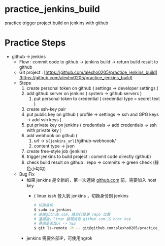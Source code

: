 # practice_jenkins_build
practice trigger project build on jenkins with github

# Practice Steps
- github → jenkins
    - Flow : commit code to github → jenkins build → return build result to github
    - Git project : [https://github.com/alexho0205/practice_jenkins_build](https://github.com/alexho0205/practice_jenkins_build)
    - Steps
        1. create personal token on github ( settings → developer settings )
        2. add github server on  jenkins ( system → github servers )
            1. put personal token to credential ( credential type = secret text )
        3. create ssh-key pair
        4. put public key on github ( profile → settings → ssh and GPG keys → add ssh keys )
        5. put private key on jenkins ( credentials → add credentials → ssh with private key )
        6. add webhook on github ( 
            1. url → ```${jenkins_url}```/github-webhoook/
            2. content type → json
        7. create free-style job (jenkins)
        8. trigger jenkins to build project : commit code directly (github)
        9. check build result on github : repo -> commits -> green check (綠色小勾勾）
    - Bug Fix
        - 如果 jenkins  是全新的，第一次連線 [github.com](http://github.com) 前，需要加入 host key
            - ( linux )ssh 登入到 jenkins ，切換身份到 jenkins
                
                ```bash
                # 切換身份
                $ sudo su jenkins
                # 連線github.com，請自行變更 repo 位置
                # 連線後，linux 發現沒有 github.com 的 host key
                # 尋問是否加入 -> YES
                $ git ls-remote -h -- git@github.com:alexho0205/practice_jenkins_build.git HEAD
                ```
        - jenkins 需要外部IP，可使用ngrok
